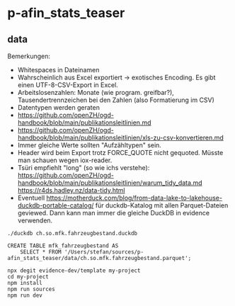 # p-afin_stats_teaser

## data

Bemerkungen:

- Whitespaces in Dateinamen
- Wahrscheinlich aus Excel exportiert -> exotisches Encoding. Es gibt einen UTF-8-CSV-Export in Excel.
- Arbeitslosenzahlen: Monate (wie program. greifbar?), Tausendertrennzeichen bei den Zahlen (also Formatierung im CSV)
- Datentypen werden geraten
- https://github.com/openZH/ogd-handbook/blob/main/publikationsleitlinien.md
- https://github.com/openZH/ogd-handbook/blob/main/publikationsleitlinien/xls-zu-csv-konvertieren.md
- Immer gleiche Werte sollten "Aufzähltypen" sein.
- Header wird beim Export trotz FORCE_QUOTE nicht gequoted. Müsste man schauen wegen iox-reader.
- Tsüri empfiehlt "long" (so wie ichs verstehe): https://github.com/openZH/ogd-handbook/blob/main/publikationsleitlinien/warum_tidy_data.md https://r4ds.hadley.nz/data-tidy.html
- Eventuell https://motherduck.com/blog/from-data-lake-to-lakehouse-duckdb-portable-catalog/ für duckdb-Katalog mit allen Parquet-Dateien geviewed. Dann kann man immer die gleiche DuckDB in evidence verwenden.



```
./duckdb ch.so.mfk.fahrzeugbestand.duckdb

CREATE TABLE mfk_fahrzeugbestand AS
    SELECT * FROM '/Users/stefan/sources/p-afin_stats_teaser/data/ch.so.mfk.fahrzeugbestand.parquet';
```




```
npx degit evidence-dev/template my-project
cd my-project
npm install
npm run sources
npm run dev
```
